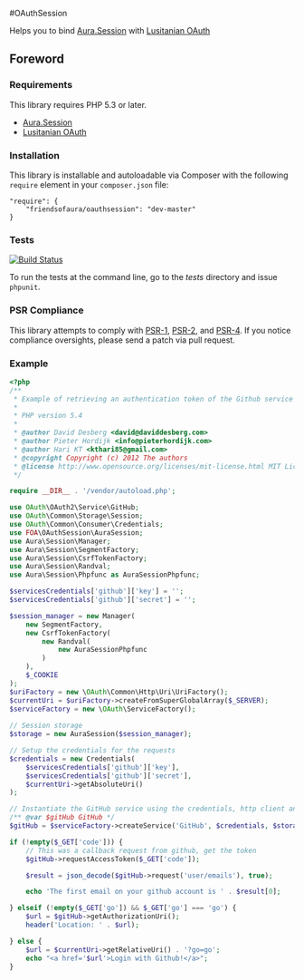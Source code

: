 #OAuthSession

Helps you to bind [Aura.Session](https://github.com/auraphp/Aura.Session) with 
[Lusitanian OAuth](https://github.com/Lusitanian/PHPoAuthLib)

## Foreword

### Requirements

This library requires PHP 5.3 or later.

* [Aura.Session](https://github.com/auraphp/Aura.Session)
* [Lusitanian OAuth](https://github.com/Lusitanian/PHPoAuthLib)

### Installation

This library is installable and autoloadable via Composer with the following
`require` element in your `composer.json` file:

    "require": {
        "friendsofaura/oauthsession": "dev-master"
    }

### Tests

[![Build Status](https://travis-ci.org/friendsofaura/OAuthSession.png?branch=dev-master)](https://travis-ci.org/friendsofaura/OAuthSession)

To run the tests at the command line, go to the _tests_ directory and issue `phpunit`.

[phpunit]: http://phpunit.de/manual/

### PSR Compliance

This library attempts to comply with [PSR-1][], [PSR-2][], and [PSR-4][]. If
you notice compliance oversights, please send a patch via pull request.

[PSR-1]: https://github.com/php-fig/fig-standards/blob/master/accepted/PSR-1-basic-coding-standard.md
[PSR-2]: https://github.com/php-fig/fig-standards/blob/master/accepted/PSR-2-coding-style-guide.md
[PSR-4]: https://github.com/php-fig/fig-standards/blob/master/accepted/PSR-4-autoloader.md


### Example

```php
<?php
/**
 * Example of retrieving an authentication token of the Github service
 *
 * PHP version 5.4
 *
 * @author David Desberg <david@daviddesberg.com>
 * @author Pieter Hordijk <info@pieterhordijk.com>
 * @author Hari KT <kthari85@gmail.com>
 * @copyright Copyright (c) 2012 The authors
 * @license http://www.opensource.org/licenses/mit-license.html MIT License
 */

require __DIR__ . '/vendor/autoload.php';

use OAuth\OAuth2\Service\GitHub;
use OAuth\Common\Storage\Session;
use OAuth\Common\Consumer\Credentials;
use FOA\OAuthSession\AuraSession;
use Aura\Session\Manager;
use Aura\Session\SegmentFactory;
use Aura\Session\CsrfTokenFactory;
use Aura\Session\Randval;
use Aura\Session\Phpfunc as AuraSessionPhpfunc;

$servicesCredentials['github']['key'] = ''; 
$servicesCredentials['github']['secret'] = '';

$session_manager = new Manager(
    new SegmentFactory,
    new CsrfTokenFactory(
        new Randval(
            new AuraSessionPhpfunc
        )
    ),
    $_COOKIE
);
$uriFactory = new \OAuth\Common\Http\Uri\UriFactory();
$currentUri = $uriFactory->createFromSuperGlobalArray($_SERVER);
$serviceFactory = new \OAuth\ServiceFactory();
        
// Session storage
$storage = new AuraSession($session_manager);

// Setup the credentials for the requests
$credentials = new Credentials(
    $servicesCredentials['github']['key'],
    $servicesCredentials['github']['secret'],
    $currentUri->getAbsoluteUri()
);

// Instantiate the GitHub service using the credentials, http client and storage mechanism for the token
/** @var $gitHub GitHub */
$gitHub = $serviceFactory->createService('GitHub', $credentials, $storage, array('user'));

if (!empty($_GET['code'])) {
    // This was a callback request from github, get the token
    $gitHub->requestAccessToken($_GET['code']);

    $result = json_decode($gitHub->request('user/emails'), true);

    echo 'The first email on your github account is ' . $result[0];

} elseif (!empty($_GET['go']) && $_GET['go'] === 'go') {
    $url = $gitHub->getAuthorizationUri();
    header('Location: ' . $url);

} else {
    $url = $currentUri->getRelativeUri() . '?go=go';
    echo "<a href='$url'>Login with Github!</a>";
}

```
